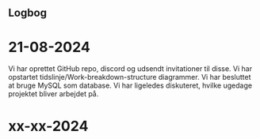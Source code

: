 ## Logbog
# 21-08-2024
Vi har oprettet GitHub repo, discord og udsendt invitationer til disse. Vi har opstartet tidslinje/Work-breakdown-structure diagrammer.
Vi har besluttet at bruge MySQL som database. Vi har ligeledes diskuteret, hvilke ugedage projektet bliver arbejdet på.

# xx-xx-2024
